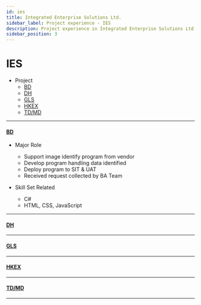 ```yaml
---
id: ies
title: Integrated Enterprise Solutions Ltd.
sidebar_label: Project experience - IES
description: Project experience in Integrated Enterprise Solutions Ltd.
sidebar_position: 3
---
```


# IES

- Project
  - [BD][1]
  - [DH][2]
  - [GLS][3]
  - [HKEX][4]
  - [TD/MD][5]

---

#### [BD](#BD)

- Major Role

  - Support image identify program from vendor
  - Develop program handling data identified
  - Deploy program to SIT & UAT
  - Received request collected by BA Team

- Skill Set Related
  - C#
  - HTML, CSS, JavaScript

---

#### [DH](#DH)

---

#### [GLS](#GLS)

---

#### [HKEX](#HKEX)

---

#### [TD/MD](#TDMD)

---

[1]: ies#bd
[2]: ies#dh
[3]: ies#gls
[4]: ies#hkex
[5]: ies#tdmd
